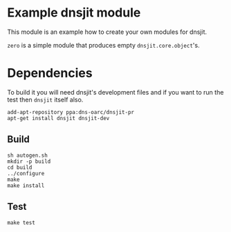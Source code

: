 # Example dnsjit module

This module is an example how to create your own modules for dnsjit.

`zero` is a simple module that produces empty `dnsjit.core.object`'s.

# Dependencies

To build it you will need dnsjit's development files and if you want to run
the test then `dnsjit` itself also.

```
add-apt-repository ppa:dns-oarc/dnsjit-pr
apt-get install dnsjit dnsjit-dev
```

## Build

```
sh autogen.sh
mkdir -p build
cd build
../configure
make
make install
```

## Test

```
make test
```
